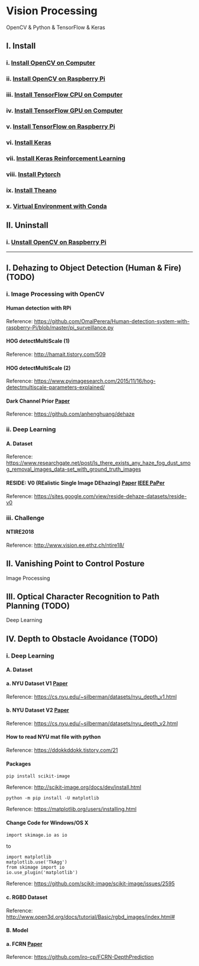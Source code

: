 # Vision Processing
OpenCV & Python & TensorFlow & Keras

## I. Install
### i.    [Install OpenCV on Computer](https://github.com/inyong37/Vision/blob/master/Install/OpenCV-Computer.md)
### ii.   [Install OpenCV on Raspberry Pi](https://github.com/inyong37/Vision/blob/master/Install/OpenCV-RaspberryPi.md)
### iii.  [Install TensorFlow CPU on Computer](https://github.com/inyong37/Vision/blob/master/Install/TensorFlow-Computer-CPU.md)
### iv.   [Install TensorFlow GPU on Computer](https://github.com/inyong37/Vision/blob/master/Install/TensorFlow-Computer-GPU.md)
### v.    [Install TensorFlow on Raspberry Pi](https://github.com/inyong37/Vision/blob/master/Install/TensorFlow-RaspberryPi.md)
### vi.   [Install Keras](https://github.com/inyong37/Vision/blob/master/Install/Keras.md)
### vii.  [Install Keras Reinforcement Learning](https://github.com/inyong37/Vision/blob/master/Install/Keras-ReinforcementLearning.md)
### viii. [Install Pytorch](https://github.com/inyong37/Vision/blob/master/Install/Pytorch.md)
### ix. [Install Theano](https://github.com/inyong37/Vision/blob/master/Install/Theano.md)
### x. [Virtual Environment with Conda](https://github.com/inyong37/Vision/blob/master/Install/Virtual-Environment_conda.md)

## II. Uninstall
### i.    [Unstall OpenCV on Raspberry Pi](https://github.com/inyong37/Vision/blob/master/Uninstall/OpenCV-RaspberryPi.md)

----------

## I. Dehazing to Object Detection (Human & Fire) (TODO)
### i. Image Processing with OpenCV
#### Human detection with RPi
Reference: https://github.com/OmalPerera/Human-detection-system-with-raspberry-Pi/blob/master/pi_surveillance.py
#### HOG detectMultiScale (1)
Reference: http://hamait.tistory.com/509
#### HOG detectMultiScale (2)
Reference: https://www.pyimagesearch.com/2015/11/16/hog-detectmultiscale-parameters-explained/
#### Dark Channel Prior [Paper](http://www.robots.ox.ac.uk/~vgg/rg/papers/hazeremoval.pdf)
Reference: https://github.com/anhenghuang/dehaze
### ii. Deep Learning
#### A. Dataset
Reference: https://www.researchgate.net/post/Is_there_exists_any_haze_fog_dust_smog_removal_images_data-set_with_ground_truth_images
#### RESIDE: V0 (REalistic Single Image DEhazing) [Paper](https://arxiv.org/pdf/1712.04143.pdf) [IEEE PaPer](https://ieeexplore.ieee.org/stamp/stamp.jsp?arnumber=8451944)
Reference: https://sites.google.com/view/reside-dehaze-datasets/reside-v0
### iii. Challenge
#### NTIRE2018
Reference: http://www.vision.ee.ethz.ch/ntire18/

## II. Vanishing Point to Control Posture
Image Processing

## III. Optical Character Recognition to Path Planning (TODO)
Deep Learning

## IV. Depth to Obstacle Avoidance (TODO)
### i. Deep Learning
#### A. Dataset
#### a. NYU Dataset V1 [Paper](https://cs.nyu.edu/~silberman/papers/indoor_seg_struct_light.pdf)
Reference: https://cs.nyu.edu/~silberman/datasets/nyu_depth_v1.html
#### b. NYU Dataset V2 [Paper](https://cs.nyu.edu/~silberman/papers/indoor_seg_support.pdf)
Reference: https://cs.nyu.edu/~silberman/datasets/nyu_depth_v2.html
#### How to read NYU mat file with python
Reference: https://ddokkddokk.tistory.com/21
#### Packages
```
pip install scikit-image
```
Reference: http://scikit-image.org/docs/dev/install.html
```
python -m pip install -U matplotlib
```
Reference: https://matplotlib.org/users/installing.html
#### Change Code for Windows/OS X
```
import skimage.io as io
```
to 
```
import matplotlib
matplotlib.use('TkAgg')
from skimage import io
io.use_plugin('matplotlib')
```
Reference: https://github.com/scikit-image/scikit-image/issues/2595
#### c. RGBD Dataset
Reference: http://www.open3d.org/docs/tutorial/Basic/rgbd_images/index.html#

#### B. Model
#### a. FCRN [Paper](https://arxiv.org/abs/1606.00373)
Reference: https://github.com/iro-cp/FCRN-DepthPrediction
